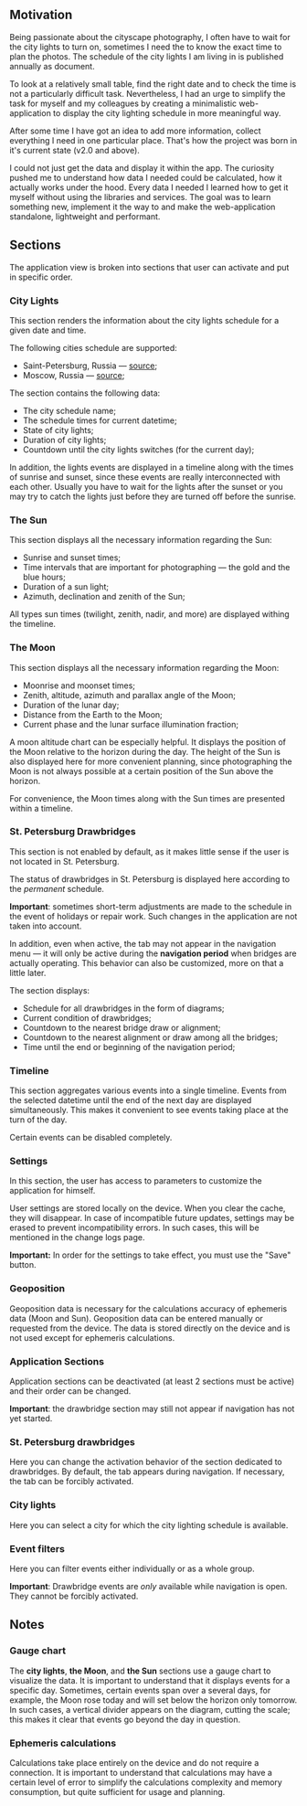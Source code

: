 ## Motivation

Being passionate about the cityscape photography, I often have to wait for the city lights to turn on, sometimes I need the to know the exact time to plan the photos. The schedule of the city lights I am living in is published annually as document.

To look at a relatively small table, find the right date and to check the time is not a particularly difficult task. Nevertheless, I had an urge to simplify the task for myself and my colleagues by creating a minimalistic web-application to display the city lighting schedule in more meaningful way.

After some time I have got an idea to add more information, collect everything I need in one particular place. That's how the project was born in it's current state (v2.0 and above).

I could not just get the data and display it within the app. The curiosity pushed me to understand how data I needed could be calculated, how it actually works under the hood. Every data I needed I learned how to get it myself without using the libraries and services. The goal was to learn something new, implement it the way to and make the web-application standalone, lightweight and performant.

## Sections

The application view is broken into sections that user can activate and put in specific order.

### City Lights

This section renders the information about the city lights schedule for a given date and time.

The following cities schedule are supported:

- Saint-Petersburg, Russia — [source][lights-schedule-spb];
- Moscow, Russia — [source][lights-schedule-moscow];

The section contains the following data:

- The city schedule name;
- The schedule times for current datetime;
- State of city lights;
- Duration of city lights;
- Countdown until the city lights switches (for the current day);

In addition, the lights events are displayed in a timeline along with the times of sunrise and sunset, since these events are really interconnected with each other. Usually you have to wait for the lights after the sunset or you may try to catch the lights just before they are turned off before the sunrise.

### The Sun

This section displays all the necessary information regarding the Sun:

- Sunrise and sunset times;
- Time intervals that are important for photographing — the gold and the blue hours;
- Duration of a sun light;
- Azimuth, declination and zenith of the Sun;

All types sun times (twilight, zenith, nadir, and more) are displayed withing the timeline.

### The Moon

This section displays all the necessary information regarding the Moon:

- Moonrise and moonset times;
- Zenith, altitude, azimuth and parallax angle of the Moon;
- Duration of the lunar day;
- Distance from the Earth to the Moon;
- Current phase and the lunar surface illumination fraction;

A moon altitude chart can be especially helpful. It displays the position of the Moon relative to the horizon during the day. The height of the Sun is also displayed here for more convenient planning, since photographing the Moon is not always possible at a certain position of the Sun above the horizon.

For convenience, the Moon times along with the Sun times are presented within a timeline.

### St. Petersburg Drawbridges

This section is not enabled by default, as it makes little sense if the user is not located in St. Petersburg.

The status of drawbridges in St. Petersburg is displayed here according to the *permanent* schedule.

**Important**: sometimes short-term adjustments are made to the schedule in the event of holidays or repair work. Such changes in the application are not taken into account.

In addition, even when active, the tab may not appear in the navigation menu — it will only be active during the **navigation period** when bridges are actually operating. This behavior can also be customized, more on that a little later.

The section displays:

- Schedule for all drawbridges in the form of diagrams;
- Current condition of drawbridges;
- Countdown to the nearest bridge draw or alignment;
- Countdown to the nearest alignment or draw among all the bridges;
- Time until the end or beginning of the navigation period;

### Timeline

This section aggregates various events into a single timeline. Events from the selected datetime until the end of the next day are displayed simultaneously. This makes it convenient to see events taking place at the turn of the day.

Certain events can be disabled completely.

### Settings

In this section, the user has access to parameters to customize the application for himself.

User settings are stored locally on the device. When you clear the cache, they will disappear. In case of incompatible future updates, settings may be erased to prevent incompatibility errors. In such cases, this will be mentioned in the change logs page.

**Important:** In order for the settings to take effect, you must use the "Save" button.

### Geoposition

Geoposition data is necessary for the calculations accuracy of ephemeris data (Moon and Sun). Geoposition data can be entered manually or requested from the device. The data is stored directly on the device and is not used except for ephemeris calculations.

### Application Sections

Application sections can be deactivated (at least 2 sections must be active) and their order can be changed.

**Important**: the drawbridge section may still not appear if navigation has not yet started.

### St. Petersburg drawbridges

Here you can change the activation behavior of the section dedicated to drawbridges. By default, the tab appears during navigation. If necessary, the tab can be forcibly activated.

### City lights

Here you can select a city for which the city lighting schedule is available.

### Event filters

Here you can filter events either individually or as a whole group.

**Important**: Drawbridge events are *only* available while navigation is open. They cannot be forcibly activated.

## Notes

### Gauge chart

The **city lights**, **the Moon**, and **the Sun** sections use a gauge chart to visualize the data. It is important to understand that it displays events for a specific day. Sometimes, certain events span over a several days, for example, the Moon rose today and will set below the horizon only tomorrow. In such cases, a vertical divider appears on the diagram, cutting the scale; this makes it clear that events go beyond the day in question.

### Ephemeris calculations

Calculations take place entirely on the device and do not require a connection. It is important to understand that calculations may have a certain level of error to simplify the calculations complexity and memory consumption, but quite sufficient for usage and planning.

[lights-schedule-spb]: https://lensvet.spb.ru/grafik_raboty_naruzhnogo_osvescheni/
[lights-schedule-moscow]: https://domdata.ru/osveschenie-v-moskve
